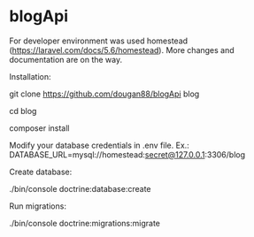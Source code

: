 # blogApi

For developer environment was used homestead (https://laravel.com/docs/5.6/homestead).
More changes and documentation are on the way.

Installation:


git clone https://github.com/dougan88/blogApi blog

cd blog

composer install


Modify your database credentials in .env file. Ex.:
DATABASE_URL=mysql://homestead:secret@127.0.0.1:3306/blog

Create database:

./bin/console doctrine:database:create

Run migrations:

./bin/console doctrine:migrations:migrate